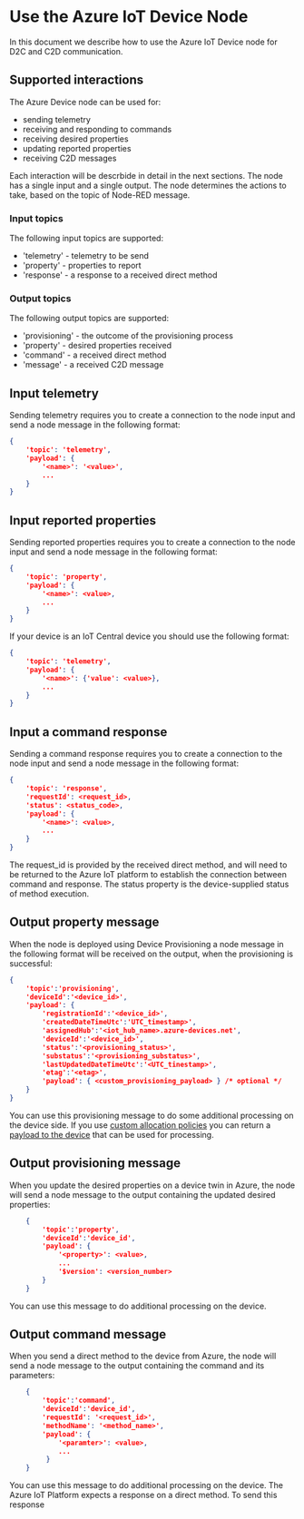 # Use the Azure IoT Device Node
In this document we describe how to use the Azure IoT Device node for D2C and C2D communication.

## Supported interactions
The Azure Device node can be used for:
- sending telemetry
- receiving and responding to commands
- receiving desired properties
- updating reported properties
- receiving C2D messages

Each interaction will be descrbide in detail in the next sections. The node has a single input and a single output. The node determines the actions to take, based on the topic of Node-RED message.

### Input topics
The following input topics are supported:
- 'telemetry' - telemetry to be send
- 'property' - properties to report
- 'response' - a response to a received direct method

### Output topics
The following output topics are supported:
- 'provisioning' - the outcome of the provisioning process
- 'property' - desired properties received
- 'command' - a received direct method
- 'message' - a received C2D message

## Input telemetry
Sending telemetry requires you to create a connection to the node input and send a node message in the following format:

```json
{
    'topic': 'telemetry',
    'payload': { 
        '<name>': '<value>',
        ...
    }
}
```

## Input reported properties
Sending reported properties requires you to create a connection to the node input and send a node message in the following format:

```json
{
    'topic': 'property',
    'payload': { 
        '<name>': <value>,
        ...
    }
}
```

If your device is an IoT Central device you should use the following format:
```json
{
    'topic': 'telemetry',
    'payload': { 
        '<name>': {'value': <value>},
        ...
    }
}
```

## Input a command response
Sending a command response requires you to create a connection to the node input and send a node message in the following format:

```json
{
    'topic': 'response',
    'requestId': <request_id>,
    'status': <status_code>,
    'payload': { 
        '<name>': <value>,
        ...
    }
}
```

The request_id is provided by the received direct method, and will need to be returned to the Azure IoT platform to establish the connection between command and response.
The status property is the device-supplied status of method execution. 

## Output property message
When the node is deployed using Device Provisioning a node message in the following format will be received on the output, when the provisioning is successful:

```json
{
    'topic':'provisioning',
    'deviceId':'<device_id>',
    'payload': {
        'registrationId':'<device_id>',
        'createdDateTimeUtc':'UTC_timestamp>',
        'assignedHub':'<iot_hub_name>.azure-devices.net',
        'deviceId':'<device_id>',
        'status':'<provisioning_status>',
        'substatus':'<provisioning_substatus>',
        'lastUpdatedDateTimeUtc':'<UTC_tinestamp>',
        'etag':'<etag>',
        'payload': { <custom_provisioning_payload> } /* optional */
    }
}
```

You can use this provisioning message to do some additional processing on the device side. If you use [custom allocation policies](https://docs.microsoft.com/en-us/azure/iot-dps/how-to-use-custom-allocation-policies) you can return a [payload to the device](https://docs.microsoft.com/en-us/azure/iot-dps/how-to-send-additional-data) that can be used for processing.

## Output provisioning message
When you update the desired properties on a device twin in Azure, the node will send a node message to the output containing the updated desired properties:

```json
    {
        'topic':'property',
        'deviceId':'device_id',
        'payload': {
            '<property>': <value>,
            ...
            '$version': <version_number>
        }
    }
```

You can use this message to do additional processing on the device.

## Output command message
When you send a direct method to the device from Azure, the node will send a node message to the output containing the command and its parameters:

```json
    {
        'topic':'command',
        'deviceId':'device_id',
        'requestId': '<request_id>',
        'methodName': '<method_name>',
        'payload': {
            '<paramter>': <value>,
            ...
         }
    }
```

You can use this message to do additional processing on the device. The Azure IoT Platform expects a response on a direct method. To send this response 

